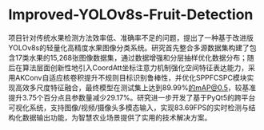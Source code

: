 # Improved-YOLOv8s-Fruit-Detection
项目针对传统水果检测方法效率低、准确率不足的问题，提出了一种基于改进版YOLOv8s的轻量化高精度水果图像分类系统。研究首先整合多源数据集构建了包含17类水果的15,268张图像数据集，通过数据增强和分层抽样优化数据分布；随后在算法层面创新性地引入CoordAtt坐标注意力机制强化空间特征表达能力，采用AKConv自适应核卷积提升不规则目标识别鲁棒性，并优化SPPFCSPC模块实现高效多尺度特征融合，最终模型在测试集上达到89.99%的mAP@0.5，较基准提升3.75个百分点且参数量减少29.17%。研究进一步开发了基于PyQt5的跨平台可视化系统，支持图像/视频/摄像头多模态输入，实现83.69FPS的实时检测与结构化数据输出功能，为智慧农业场景提供了实用的技术解决方案。
